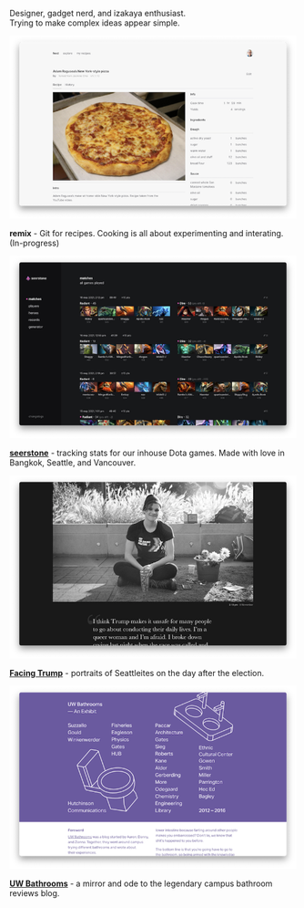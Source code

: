 Designer, gadget nerd, and izakaya enthusiast. 
<br />
Trying to make complex ideas appear simple.
<br />


![](/remix.png)

**remix** - Git for recipes. Cooking is all about experimenting and interating. (In-progress)

![](/seerstone.png)

[**seerstone**](https://seerstone.vercel.app) - tracking stats for our inhouse Dota games. Made with love in Bangkok, Seattle, and Vancouver.

![](/facingtrump.png)

[**Facing Trump**](https://www.facingtrump.com) - portraits of Seattleites on the day after the election.

![](/uwbathrooms.png)

[**UW Bathrooms**](https://uwbathrooms.netlify.app) - a mirror and ode to the legendary campus bathroom reviews blog.
